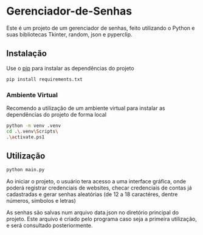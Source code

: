 # Gerenciador-de-Senhas

Este é um projeto de um gerenciador de senhas, feito utilizando o Python e suas bibliotecas Tkinter, random, json e pyperclip.

## Instalação

Use o [pip](https://pip.pypa.io/en/stable/) para instalar as dependências do projeto

```bash
pip install requirements.txt
```

### Ambiente Virtual

Recomendo a utilização de um ambiente virtual para instalar as dependências do projeto de forma local

```bash
python -m venv .venv
cd .\.venv\Scripts\
.\activate.ps1
```

## Utilização

```bash
python main.py
```

Ao iniciar o projeto, o usuário tera acesso a uma interface gráfica, onde poderá registrar credenciais de websites, checar credenciais de contas já cadastradas e gerar senhas aleatórias (de 12 a 18 caractéres, dentre números, símbolos e letras)

As senhas são salvas num arquivo data.json no diretório principal do projeto. Este arquivo é criado pelo programa caso seja a primeira utilização, e será consultado posteriormente.
